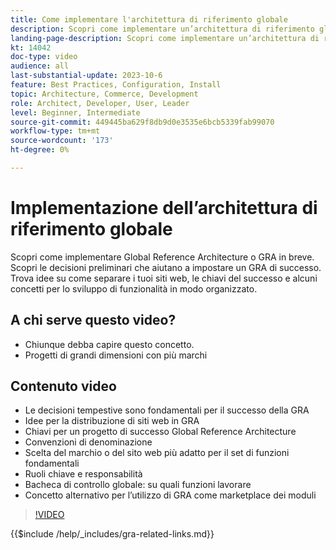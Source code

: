 ```yaml
---
title: Come implementare l'architettura di riferimento globale
description: Scopri come implementare un’architettura di riferimento globale. Scopri le idee per la distribuzione dei siti web, le chiavi per il successo e i ruoli necessari affinché il progetto Global Reference Architecture possa iniziare sulla strada giusta.
landing-page-description: Scopri come implementare un’architettura di riferimento globale con Adobe Commerce
kt: 14042
doc-type: video
audience: all
last-substantial-update: 2023-10-6
feature: Best Practices, Configuration, Install
topic: Architecture, Commerce, Development
role: Architect, Developer, User, Leader
level: Beginner, Intermediate
source-git-commit: 449445ba629f8db9d0e3535e6bcb5339fab99070
workflow-type: tm+mt
source-wordcount: '173'
ht-degree: 0%

---
```


# Implementazione dell’architettura di riferimento globale

Scopri come implementare Global Reference Architecture o GRA in breve. Scopri le decisioni preliminari che aiutano a impostare un GRA di successo. Trova idee su come separare i tuoi siti web, le chiavi del successo e alcuni concetti per lo sviluppo di funzionalità in modo organizzato.

## A chi serve questo video?

* Chiunque debba capire questo concetto.
* Progetti di grandi dimensioni con più marchi

## Contenuto video

* Le decisioni tempestive sono fondamentali per il successo della GRA
* Idee per la distribuzione di siti web in GRA
* Chiavi per un progetto di successo Global Reference Architecture
* Convenzioni di denominazione
* Scelta del marchio o del sito web più adatto per il set di funzioni fondamentali
* Ruoli chiave e responsabilità
* Bacheca di controllo globale: su quali funzioni lavorare
* Concetto alternativo per l’utilizzo di GRA come marketplace dei moduli

>[!VIDEO](https://video.tv.adobe.com/v/3424702?learn=on)

{{$include /help/_includes/gra-related-links.md}}
